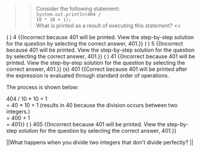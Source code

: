 >>Consider the following statement:<br/>
<code>System.out.println(404 / 10 * 10 + 1);</code><br/>
What is printed as a result of executing this statement? <<

( ) 4 {{Incorrect because 401 will be printed. View the step-by-step solution for the question by selecting the correct answer, 401.}}
( ) 5 {{Incorrect because 401 will be printed. View the step-by-step solution for the question by selecting the correct answer, 401.}}
( ) 41 {{Incorrect because 401 will be printed. View the step-by-step solution for the question by selecting the correct answer, 401.}}
(x) 401 {{Correct because 401 will be printed after the expression is evaluated through standard order of operations.
<p>The process is shown below:</p>
404 / 10 * 10 + 1<br/>
= 40 * 10 + 1  (results in 40 because the division occurs between two integers.)<br/>
= 400 + 1<br/>
= 401}}
( ) 405 {{Incorrect because 401 will be printed. View the step-by-step solution for the question by selecting the correct answer, 401.}}

||What happens when you divide two integers that don’t divide perfectly? ||